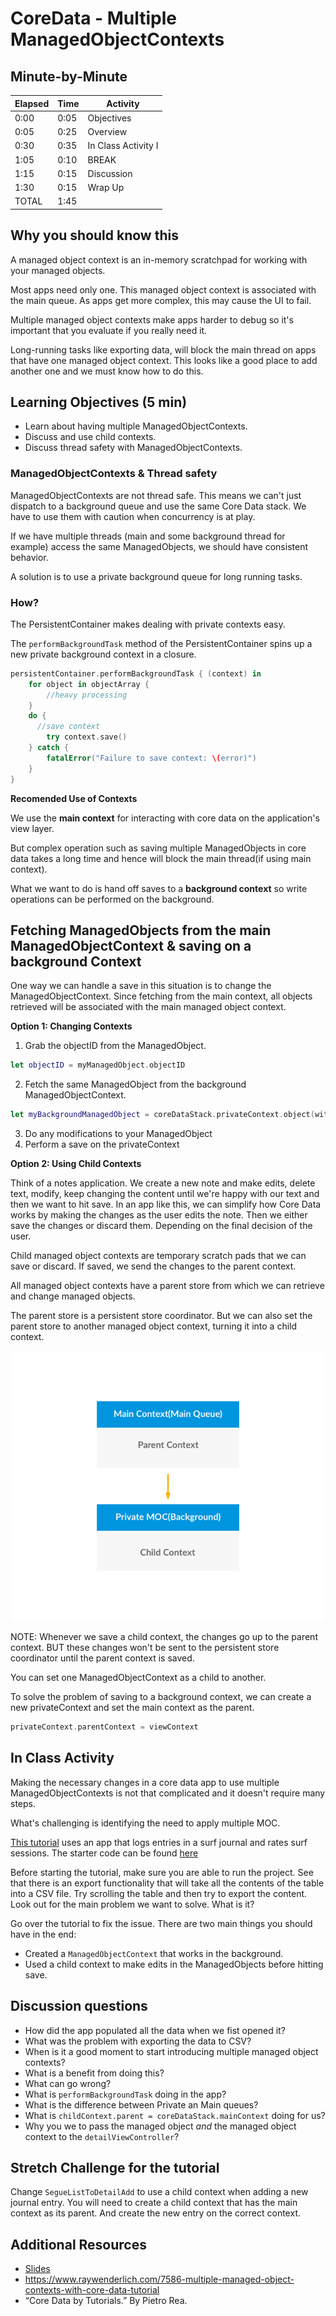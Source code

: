 # CoreData - Multiple ManagedObjectContexts

## Minute-by-Minute

| **Elapsed** | **Time**  | **Activity**              |
| ----------- | --------- | ------------------------- |
| 0:00        | 0:05      | Objectives                |
| 0:05        | 0:25      | Overview                  |
| 0:30        | 0:35      | In Class Activity I       |
| 1:05        | 0:10      | BREAK                     |
| 1:15        | 0:15      | Discussion                |
| 1:30        | 0:15      | Wrap Up                   |
| TOTAL       | 1:45      |                           |

## Why you should know this

A managed object context is an in-memory scratchpad for working with your managed objects.

Most apps need only one. This managed object context is associated with the main queue. As apps get more complex, this may cause the UI to fail.

Multiple managed object contexts make apps harder to debug so it's important that you evaluate if you really need it.

Long-running tasks like exporting data, will block the main thread on apps that have one managed object context. This looks like a good place to add another one and we must know how to do this.

## Learning Objectives (5 min)

- Learn about having multiple ManagedObjectContexts.
- Discuss and use child contexts.
- Discuss thread safety with ManagedObjectContexts.


### ManagedObjectContexts & Thread safety

ManagedObjectContexts are not thread safe. This means we can't just dispatch to a background queue and use the same Core Data stack. We have to use them with caution when concurrency is at play.

If we have multiple threads (main and some background thread for example) access the same ManagedObjects, we should have consistent behavior.

A solution is to use a private background queue for long running tasks.

### How?
The PersistentContainer makes dealing with private contexts easy.

The ```performBackgroundTask``` method of the PersistentContainer spins up a new private background context in a closure.


```swift
persistentContainer.performBackgroundTask { (context) in
    for object in objectArray {
        //heavy processing
    }
    do {
      //save context
        try context.save()
    } catch {
        fatalError("Failure to save context: \(error)")
    }
}
```

**Recomended Use of Contexts**

We use the **main context** for interacting with core data on the application's view layer.

But complex operation such as saving multiple ManagedObjects in core data takes a long time and hence will block the main thread(if using main context).

What we want to do is hand off saves to a **background context** so write operations can be performed on the background.

## Fetching ManagedObjects from the main ManagedObjectContext & saving on a background Context

One way we can handle a save in this situation is to change the ManagedObjectContext.
Since fetching from the main context, all objects retrieved will be associated with the main managed object context.

**Option 1: Changing Contexts**
1. Grab the objectID from the ManagedObject.
```swift
let objectID = myManagedObject.objectID
```
2. Fetch the same ManagedObject from the background ManagedObjectContext.
```swift
let myBackgroundManagedObject = coreDataStack.privateContext.object(with: objectID)
```
3. Do any modifications to your ManagedObject
4. Perform a save on the privateContext


**Option 2: Using Child Contexts**

Think of a notes application. We create a new note and make edits, delete text, modify, keep changing the content until we're happy with our text and then we want to hit save. In an app like this, we can simplify how Core Data works by making the changes as the user edits the note. Then we either save the changes or discard them. Depending on the final decision of the user.

Child managed object contexts are temporary scratch pads that we can save or discard. If saved, we send the changes to the parent context.

All managed object contexts have a parent store from which we can retrieve and change managed objects.

The parent store is a persistent store coordinator. But we can also set the parent store to another managed object context, turning it into a child context.


![Contexts](contexts.png)


NOTE: Whenever we save a child context, the changes go up to the parent context. BUT these changes won't be sent to the persistent store coordinator until the parent context is saved.

You can set one ManagedObjectContext as a child to another.

To solve the problem of saving to a background context, we can create a new privateContext and set the main context as the parent.

```swift
privateContext.parentContext = viewContext
```

## In Class Activity

Making the necessary changes in a core data app to use multiple ManagedObjectContexts is not that complicated and it doesn't require many steps.

What's challenging is identifying the need to apply multiple MOC.

[This tutorial](https://www.raywenderlich.com/7586-multiple-managed-object-contexts-with-core-data-tutorial) uses an app that logs entries in a surf journal and rates surf sessions. The starter code can be found [here](https://koenig-media.raywenderlich.com/uploads/2018/09/multiple-managed-ob-ject-contexts-Swift-4.2.zip)

Before starting the tutorial, make sure you are able to run the project. See that there is an export functionality that will take all the contents of the table into a CSV file. Try scrolling the table and then try to export the content. Look out for the main problem we want to solve. What is it?

Go over the tutorial to fix the issue.
There are two main things you should have in the end:
- Created a `ManagedObjectContext` that works in the background.
- Used a child context to make edits in the ManagedObjects before hitting save.

## Discussion questions

- How did the app populated all the data when we fist opened it?
- What was the problem with exporting the data to CSV?
- When is it a good moment to start introducing multiple managed object contexts?
- What is a benefit from doing this?
- What can go wrong?
- What is `performBackgroundTask` doing in the app?
- What is the difference between Private an Main queues?
- What is `childContext.parent = coreDataStack.mainContext` doing for us?
- Why you we to pass the managed object *and* the managed object context to the `detailViewController`?


## Stretch Challenge for the tutorial
Change `SegueListToDetailAdd` to use a child context when adding a new journal entry. You will need to create a child context that has the main context as its parent. And create the new entry on the correct context.

## Additional Resources

- [Slides](https://docs.google.com/presentation/d/1mx-_ELFm5_zCMzEIgTnfM2RhxVgq_pX2k8tAo9bsUB8/edit#slide=id.g514c043897_0_135)
- https://www.raywenderlich.com/7586-multiple-managed-object-contexts-with-core-data-tutorial
- “Core Data by Tutorials.” By Pietro Rea.
